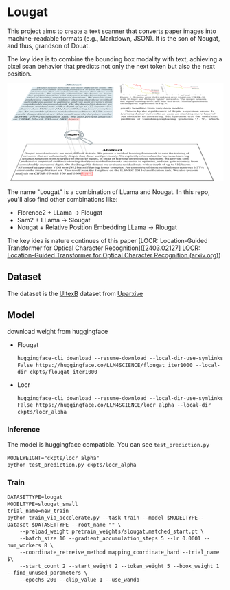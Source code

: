 # Lougat

This project aims to create a text scanner that converts paper images into machine-readable formats (e.g., Markdown, JSON). It is the son of Nougat, and thus, grandson of Douat.

The key idea is to combine the bounding box modality with text, achieving a pixel scan behavior that predicts not only the next token but also the next position.

![Example Image](images/image.png)

The name "Lougat" is a combination of LLama and Nougat. In this repo, you'll also find other combinations like:

- Florence2 + LLama → Flougat
- Sam2 + LLama → Slougat
- Nougat + Relative Position Embedding LLama → Rlougat

The key idea is nature continues of this paper [LOCR: Location-Guided Transformer for Optical Character Recognition]([[2403.02127\] LOCR: Location-Guided Transformer for Optical Character Recognition (arxiv.org)](https://arxiv.org/abs/2403.02127))

## Dataset

The dataset is the [UltexB](https://huggingface.co/datasets/LLM4SCIENCE/uparxive_boxed_pdf/tree/main) dataset from [Uparxive](https://github.com/veya2ztn/uparxive/blob/release/documents/the_uparxive_text_level_boxed_dataset.md)

## Model

download weight from huggingface 

- Flougat
  ```
  huggingface-cli download --resume-download --local-dir-use-symlinks False https://huggingface.co/LLM4SCIENCE/flougat_iter1000 --local-dir ckpts/flougat_iter1000 

  ```
- Locr
  ```
  huggingface-cli download --resume-download --local-dir-use-symlinks False https://huggingface.co/LLM4SCIENCE/locr_alpha --local-dir ckpts/locr_alpha
  ```

### Inference

The model is huggingface compatible. You can see `test_prediction.py`

```
MODELWEIGHT="ckpts/locr_alpha"
python test_prediction.py ckpts/locr_alpha
```

### Train

```
DATASETTYPE=lougat
MODELTYPE=slougat_small 
trial_name=new_train
python train_via_accelerate.py --task train --model $MODELTYPE--Dataset $DATASETTYPE --root_name "" \
    --preload_weight pretrain_weights/slougat.matched_start.pt \
    --batch_size 10 --gradient_accumulation_steps 5 --lr 0.0001 --num_workers 8 \
    --coordinate_retreive_method mapping_coordinate_hard --trial_name $\
    --start_count 2 --start_weight 2 --token_weight 5 --bbox_weight 1 --find_unused_parameters \
    --epochs 200 --clip_value 1 --use_wandb
```
